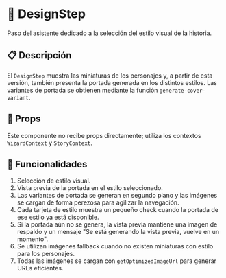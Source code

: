 # 📱 DesignStep

Paso del asistente dedicado a la selección del estilo visual de la historia.

## 📋 Descripción

El `DesignStep` muestra las miniaturas de los personajes y, a partir de esta versión,
también presenta la portada generada en los distintos estilos. Las variantes de portada
se obtienen mediante la función `generate-cover-variant`.

## 🔧 Props

Este componente no recibe props directamente; utiliza los contextos `WizardContext` y `StoryContext`.

## 🔄 Funcionalidades

1. Selección de estilo visual.
2. Vista previa de la portada en el estilo seleccionado.
3. Las variantes de portada se generan en segundo plano y las imágenes se cargan de forma perezosa para agilizar la navegación.
4. Cada tarjeta de estilo muestra un pequeño check cuando la portada de ese estilo ya está disponible.
5. Si la portada aún no se genera, la vista previa mantiene una imagen de respaldo y un mensaje "Se está generando la vista previa, vuelve en un momento".
6. Se utilizan imágenes fallback cuando no existen miniaturas con estilo para los personajes.
7. Todas las imágenes se cargan con `getOptimizedImageUrl` para generar URLs eficientes.
